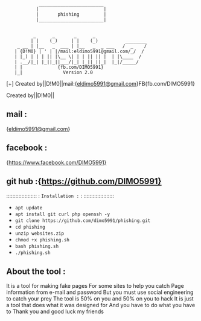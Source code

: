                 ________________________
               |                        |
               |       phishing         |
               |________________________|


              _      _       _      _                    
             | |    (_)     | |    (_)          ________  
        _ __ | |__   _  ___ | |__   _  _ ___   /  _    /        
       | {D!M0} | ' | |/mail:eldimo5991@gmail.com/_/  /         
       | |_) | | | || |\__ \| | | || || |  | |\____  /       
       | .__/|_| |_||_||___/|_| |_||_||_|  |_|/_____/         
       | |             {fb.com/DIMO5991}                   
       |_|               Version 2.0      
 
 [+] Created by||D!M0||mail:{eldimo5991@gmail.com}FB{fb.com/DIMO5991} 

Created by||D!M0||

## mail :
  {eldimo5991@gmail.com}
## facebook :
  {https://www.facebook.com/DIMO5991}

## git hub :{https://github.com/DIMO5991}
 
::::::::::::::::::::
: `Installation :` :
::::::::::::::::::::
* ` apt update `
* ` apt install git curl php openssh -y `
* ` git clone https://github.com/dimo5991/phishing.git `
* ` cd phishing `
* ` unzip websites.zip `
* ` chmod +x phishing.sh `
* ` bash phishing.sh `
* ` ./phishing.sh `

## About the tool :
It is a tool for making fake pages
For some sites to help you catch
Page information from e-mail and password
But you must use social engineering to catch your prey
The tool is 50% on you and 50% on you to hack
It is just a tool that does what it was designed for
And you have to do what you have to
Thank you and good luck my friends





